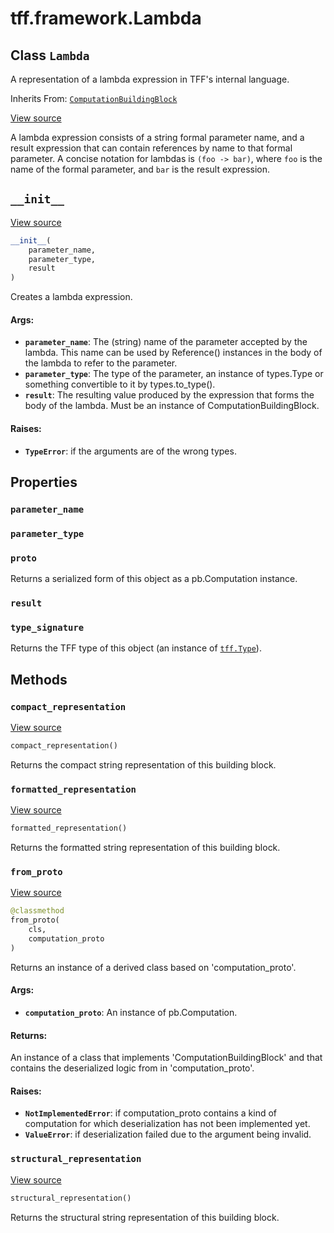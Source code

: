 <div itemscope itemtype="http://developers.google.com/ReferenceObject">
<meta itemprop="name" content="tff.framework.Lambda" />
<meta itemprop="path" content="Stable" />
<meta itemprop="property" content="parameter_name"/>
<meta itemprop="property" content="parameter_type"/>
<meta itemprop="property" content="proto"/>
<meta itemprop="property" content="result"/>
<meta itemprop="property" content="type_signature"/>
<meta itemprop="property" content="__init__"/>
<meta itemprop="property" content="compact_representation"/>
<meta itemprop="property" content="formatted_representation"/>
<meta itemprop="property" content="from_proto"/>
<meta itemprop="property" content="structural_representation"/>
</div>

# tff.framework.Lambda

## Class `Lambda`

A representation of a lambda expression in TFF's internal language.

Inherits From:
[`ComputationBuildingBlock`](../../tff/framework/ComputationBuildingBlock.md)

<a target="_blank" href="http://github.com/tensorflow/federated/tree/master/tensorflow_federated/python/core/impl/computation_building_blocks.py">View
source</a>

<!-- Placeholder for "Used in" -->

A lambda expression consists of a string formal parameter name, and a result
expression that can contain references by name to that formal parameter. A
concise notation for lambdas is `(foo -> bar)`, where `foo` is the name of the
formal parameter, and `bar` is the result expression.

<h2 id="__init__"><code>__init__</code></h2>

<a target="_blank" href="http://github.com/tensorflow/federated/tree/master/tensorflow_federated/python/core/impl/computation_building_blocks.py">View
source</a>

```python
__init__(
    parameter_name,
    parameter_type,
    result
)
```

Creates a lambda expression.

#### Args:

*   <b>`parameter_name`</b>: The (string) name of the parameter accepted by the
    lambda. This name can be used by Reference() instances in the body of the
    lambda to refer to the parameter.
*   <b>`parameter_type`</b>: The type of the parameter, an instance of
    types.Type or something convertible to it by types.to_type().
*   <b>`result`</b>: The resulting value produced by the expression that forms
    the body of the lambda. Must be an instance of ComputationBuildingBlock.

#### Raises:

*   <b>`TypeError`</b>: if the arguments are of the wrong types.

## Properties

<h3 id="parameter_name"><code>parameter_name</code></h3>

<h3 id="parameter_type"><code>parameter_type</code></h3>

<h3 id="proto"><code>proto</code></h3>

Returns a serialized form of this object as a pb.Computation instance.

<h3 id="result"><code>result</code></h3>

<h3 id="type_signature"><code>type_signature</code></h3>

Returns the TFF type of this object (an instance of
<a href="../../tff/Type.md"><code>tff.Type</code></a>).

## Methods

<h3 id="compact_representation"><code>compact_representation</code></h3>

<a target="_blank" href="http://github.com/tensorflow/federated/tree/master/tensorflow_federated/python/core/impl/computation_building_blocks.py">View
source</a>

```python
compact_representation()
```

Returns the compact string representation of this building block.

<h3 id="formatted_representation"><code>formatted_representation</code></h3>

<a target="_blank" href="http://github.com/tensorflow/federated/tree/master/tensorflow_federated/python/core/impl/computation_building_blocks.py">View
source</a>

```python
formatted_representation()
```

Returns the formatted string representation of this building block.

<h3 id="from_proto"><code>from_proto</code></h3>

<a target="_blank" href="http://github.com/tensorflow/federated/tree/master/tensorflow_federated/python/core/impl/computation_building_blocks.py">View
source</a>

```python
@classmethod
from_proto(
    cls,
    computation_proto
)
```

Returns an instance of a derived class based on 'computation_proto'.

#### Args:

*   <b>`computation_proto`</b>: An instance of pb.Computation.

#### Returns:

An instance of a class that implements 'ComputationBuildingBlock' and that
contains the deserialized logic from in 'computation_proto'.

#### Raises:

*   <b>`NotImplementedError`</b>: if computation_proto contains a kind of
    computation for which deserialization has not been implemented yet.
*   <b>`ValueError`</b>: if deserialization failed due to the argument being
    invalid.

<h3 id="structural_representation"><code>structural_representation</code></h3>

<a target="_blank" href="http://github.com/tensorflow/federated/tree/master/tensorflow_federated/python/core/impl/computation_building_blocks.py">View
source</a>

```python
structural_representation()
```

Returns the structural string representation of this building block.
